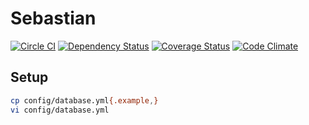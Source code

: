 # Sebastian
[![Circle CI](https://circleci.com/gh/sue445/sebastian-badge/tree/master.svg?style=svg)](https://circleci.com/gh/sue445/sebastian-badge/tree/master)
[![Dependency Status](https://gemnasium.com/sue445/sebastian-badge.svg)](https://gemnasium.com/sue445/sebastian-badge)
[![Coverage Status](https://coveralls.io/repos/sue445/sebastian-badge/badge.svg)](https://coveralls.io/r/sue445/sebastian-badge)
[![Code Climate](https://codeclimate.com/github/sue445/sebastian-badge/badges/gpa.svg)](https://codeclimate.com/github/sue445/sebastian-badge)

## Setup
```bash
cp config/database.yml{.example,}
vi config/database.yml
```

